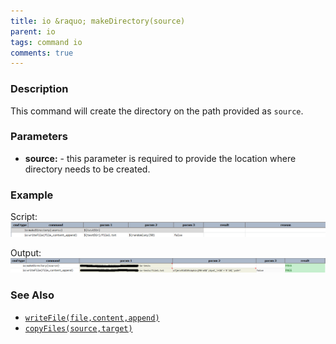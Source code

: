 ```yaml
---
title: io &raquo; makeDirectory(source)
parent: io
tags: command io
comments: true
---
```



### Description
This command will create the directory on the path provided as `source`.


### Parameters
- **source:** \- this parameter is required to provide the location where directory needs to be created.


### Example
Script:<br/>
![script](image/makeDirectory_01.png)

Output:<br/>
![output](image/makeDirectory_02.png)


### See Also
- [`writeFile(file,content,append)`](writeFile(file,content,append))
- [`copyFiles(source,target)`](copyFiles(source,target))
